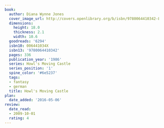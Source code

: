 ```yaml
---
book:
  author: Diana Wynne Jones
  cover_image_url: http://covers.openlibrary.org/b/isbn/9780064410342-L.jpg
  dimensions:
    height: 18.0
    thickness: 2.1
    width: 10.6
  goodreads: '6294'
  isbn10: 006441034X
  isbn13: '9780064410342'
  pages: 336
  publication_year: '1986'
  series: Howl's Moving Castle
  series_position: '1'
  spine_color: '#6e5237'
  tags:
  - fantasy
  - german
  title: Howl's Moving Castle
plan:
  date_added: '2016-05-06'
review:
  date_read:
  - 2009-10-01
  rating: 4
---
```

